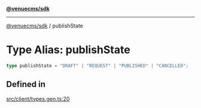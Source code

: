 [**@venuecms/sdk**](../Index.md)

***

[@venuecms/sdk](../Index.md) / publishState

# Type Alias: publishState

```ts
type publishState = "DRAFT" | "REQUEST" | "PUBLISHED" | "CANCELLED";
```

## Defined in

[src/client/types.gen.ts:20](https://github.com/venuecms/sdk/blob/7543b83415eb4130a2d88204751cb0c3e7f6d4ab/src/client/types.gen.ts#L20)
